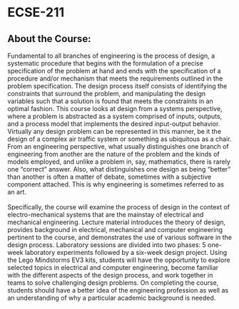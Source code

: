 # ECSE-211

## About the Course:

Fundamental to all branches of engineering is the process of design, a systematic procedure that begins
with the formulation of a precise specification of the problem at hand and ends with the specification of a
procedure and/or mechanism that meets the requirements outlined in the problem specification. The design
process itself consists of identifying the constraints that surround the problem, and manipulating the design
variables such that a solution is found that meets the constraints in an optimal fashion. This course looks at
design from a systems perspective, where a problem is abstracted as a system comprised of inputs, outputs,
and a process model that implements the desired input-output behavior. Virtually any design problem can
be represented in this manner, be it the design of a complex air traffic system or something as ubiquitous as
a chair. From an engineering perspective, what usually distinguishes one branch of engineering from
another are the nature of the problem and the kinds of models employed, and unlike a problem in, say,
mathematics, there is rarely one “correct” answer. Also, what distinguishes one design as being “better”
than another is often a matter of debate, sometimes with a subjective component attached. This is why
engineering is sometimes referred to as an art.
</br>
</br>
Specifically, the course will examine the process of design in the context of electro-mechanical systems
that are the mainstay of electrical and mechanical engineering. Lecture material introduces the theory of
design, provides background in electrical, mechanical and computer engineering pertinent to the course,
and demonstrates the use of various software in the design process. Laboratory sessions are divided into
two phases: 5 one-week laboratory experiments followed by a six-week design project. Using the Lego
Mindstorms EV3 kits, students will have the opportunity to explore selected topics in electrical and
computer engineering, become familiar with the different aspects of the design process, and work together
in teams to solve challenging design problems. On completing the course, students should have a better
idea of the engineering profession as well as an understanding of why a particular academic background is
needed.

